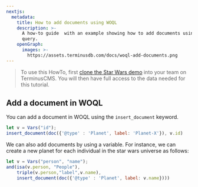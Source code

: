 ```yaml
---
nextjs:
  metadata:
    title: How to add documents using WOQL
    description: >-
      A how-to guide  with an example showing how to add documents using a WOQL
      query.
    openGraph:
      images: >-
        https://assets.terminusdb.com/docs/woql-add-documents.png
---
```


> To use this HowTo, first [clone the Star Wars demo](/docs/clone-a-demo-terminuscms-project/) into your team on TerminusCMS. You will then have full access to the data needed for this tutorial.

## Add a document in WOQL

You can add a document in WOQL using the `insert_document` keyword.

```javascript
let v = Vars("id");
insert_document(doc({'@type' : 'Planet', label: 'Planet-X'}), v.id)
```

We can also add documents by using a variable. For instance, we can create a new planet for each individual in the star wars universe as follows:

```javascript
let v = Vars("person", "name");
and(isa(v.person, "People"),
    triple(v.person,"label",v.name),
    insert_document(doc({'@type' : 'Planet', label: v.name})))
```